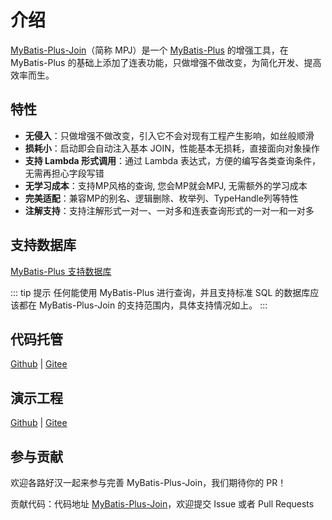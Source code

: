 # 介绍
    
[MyBatis-Plus-Join](https://github.com/yulichang/mybatis-plus-join)（简称 MPJ）是一个 [MyBatis-Plus](https://github.com/baomidou/mybatis-plus) 的增强工具，在 MyBatis-Plus 的基础上添加了连表功能，只做增强不做改变，为简化开发、提高效率而生。


## 特性
- **无侵入**：只做增强不做改变，引入它不会对现有工程产生影响，如丝般顺滑
- **损耗小**：启动即会自动注入基本 JOIN，性能基本无损耗，直接面向对象操作
- **支持 Lambda 形式调用**：通过 Lambda 表达式，方便的编写各类查询条件，无需再担心字段写错
- **无学习成本**：支持MP风格的查询, 您会MP就会MPJ, 无需额外的学习成本
- **完美适配**：兼容MP的别名、逻辑删除、枚举列、TypeHandle列等特性
- **注解支持**：支持注解形式一对一、一对多和连表查询形式的一对一和一对多

## 支持数据库

[MyBatis-Plus 支持数据库](https://baomidou.com/introduce/#%E6%94%AF%E6%8C%81%E6%95%B0%E6%8D%AE%E5%BA%93)

::: tip 提示
任何能使用 MyBatis-Plus 进行查询，并且支持标准 SQL 的数据库应该都在 MyBatis-Plus-Join 的支持范围内，具体支持情况如上。
:::

## 代码托管
[Github](https://github.com/yulichang/mybatis-plus-join) | [Gitee](https://gitee.com/best_handsome/mybatis-plus-join)

## 演示工程
[Github](https://github.com/yulichang/mybatis-plus-join-demo) | [Gitee](https://gitee.com/best_handsome/mybatis-plus-join-demo)

## 参与贡献
欢迎各路好汉一起来参与完善 MyBatis-Plus-Join，我们期待你的 PR！

贡献代码：代码地址 [MyBatis-Plus-Join](https://github.com/yulichang/mybatis-plus-join)，欢迎提交 Issue 或者 Pull Requests

